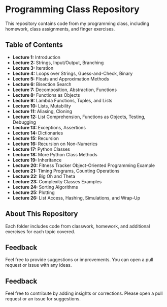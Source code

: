 # Programming Class Repository

This repository contains code from my programming class, including homework, class assignments, and finger exercises.

## Table of Contents

- **Lecture 1:** Introduction
- **Lecture 2:** Strings, Input/Output, Branching
- **Lecture 3:** Iteration
- **Lecture 4:** Loops over Strings, Guess-and-Check, Binary
- **Lecture 5:** Floats and Approximation Methods
- **Lecture 6:** Bisection Search
- **Lecture 7:** Decomposition, Abstraction, Functions
- **Lecture 8:** Functions as Objects
- **Lecture 9:** Lambda Functions, Tuples, and Lists
- **Lecture 10:** Lists, Mutability
- **Lecture 11:** Aliasing, Cloning
- **Lecture 12:** List Comprehension, Functions as Objects, Testing, Debugging
- **Lecture 13:** Exceptions, Assertions
- **Lecture 14:** Dictionaries
- **Lecture 15:** Recursion
- **Lecture 16:** Recursion on Non-Numerics
- **Lecture 17:** Python Classes
- **Lecture 18:** More Python Class Methods
- **Lecture 19:** Inheritance
- **Lecture 20:** Fitness Tracker Object-Oriented Programming Example
- **Lecture 21:** Timing Programs, Counting Operations
- **Lecture 22:** Big Oh and Theta
- **Lecture 23:** Complexity Classes Examples
- **Lecture 24:** Sorting Algorithms
- **Lecture 25:** Plotting
- **Lecture 26:** List Access, Hashing, Simulations, and Wrap-Up

## About This Repository

Each folder includes code from classwork, homework, and additional exercises for each topic covered.

## Feedback

Feel free to provide suggestions or improvements. You can open a pull request or issue with any ideas.


## Feedback

Feel free to contribute by adding insights or corrections. Please open a pull request or an issue for suggestions.
